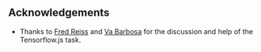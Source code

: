 ## Acknowledgements

* Thanks to [Fred Reiss](https://github.com/frreiss) and [Va Barbosa](https://github.com/vabarbosa) for the discussion and help of the Tensorflow.js task.  